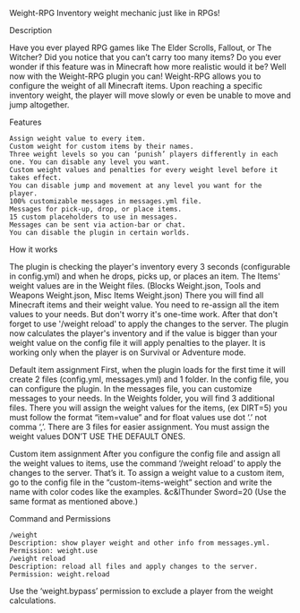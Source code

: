Weight-RPG
Inventory weight mechanic just like in RPGs!

Description

Have you ever played RPG games like The Elder Scrolls, Fallout, or The Witcher? Did you notice that you can’t carry too many items? Do you ever wonder if this feature was in Minecraft how more realistic would it be? Well now with the Weight-RPG plugin you can! Weight-RPG allows you to configure the weight of all Minecraft items. Upon reaching a specific inventory weight, the player will move slowly or even be unable to move and jump altogether.​

Features

    Assign weight value to every item.
    Custom weight for custom items by their names.
    Three weight levels so you can ‘punish’ players differently in each one. You can disable any level you want.
    Custom weight values and penalties for every weight level before it takes effect.
    You can disable jump and movement at any level you want for the player.
    100% customizable messages in messages.yml file.
    Messages for pick-up, drop, or place items.
    15 custom placeholders to use in messages.
    Messages can be sent via action-bar or chat.
    You can disable the plugin in certain worlds.

How it works

The plugin is checking the player's inventory every 3 seconds (configurable in config.yml) and when he drops, picks up, or places an item. The Items' weight values are in the Weight files.
(Blocks Weight.json, Tools and Weapons Weight.json, Misc Items Weight.json)
There you will find all Minecraft items and their weight value.
You need to re-assign all the item values to your needs. But don't worry it's one-time work. After that don't forget to use '/weight reload' to apply the changes to the server. The plugin now calculates the player's inventory and if the value is bigger than your weight value on the config file it will apply penalties to the player.
It is working only when the player is on Survival or Adventure mode.​

Default item assignment
First, when the plugin loads for the first time it will create 2 files (config.yml, messages.yml) and 1 folder. In the config file, you can configure the plugin. In the messages file, you can customize messages to your needs. In the Weights folder, you will find 3 additional files. There you will assign the weight values for the items, (ex DIRT=5) you must follow the format “item=value” and for float values use dot ‘.’ not comma ‘,’. There are 3 files for easier assignment. You must assign the weight values DON’T USE THE DEFAULT ONES.​

Custom item assignment
After you configure the config file and assign all the weight values to items, use the command ‘/weight reload’ to apply the changes to the server. That’s it. To assign a weight value to a custom item, go to the config file in the “custom-items-weight” section and write the name with color codes like the examples.
&c&lThunder Sword=20 (Use the same format as mentioned above.)​


Command and Permissions

    /weight
    Description: show player weight and other info from messages.yml.
    Permission: weight.use
    /weight reload
    Description: reload all files and apply changes to the server.
    Permission: weight.reload

Use the ‘weight.bypass’ permission to exclude a player from the weight calculations.

